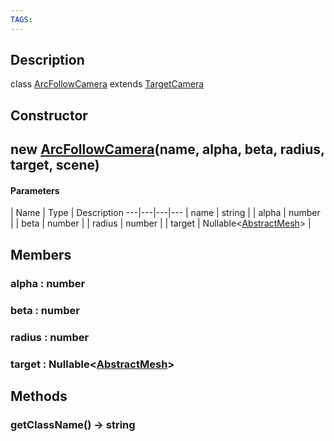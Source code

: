 ```yaml
---
TAGS:
---
```

## Description

class [ArcFollowCamera](/classes/3.1/ArcFollowCamera) extends [TargetCamera](/classes/3.1/TargetCamera)



## Constructor

## new [ArcFollowCamera](/classes/3.1/ArcFollowCamera)(name, alpha, beta, radius, target, scene)



#### Parameters
 | Name | Type | Description
---|---|---|---
 | name | string | 
 | alpha | number | 
 | beta | number | 
 | radius | number | 
 | target | Nullable&lt;[AbstractMesh](/classes/3.1/AbstractMesh)&gt; | 
## Members

### alpha : number


### beta : number


### radius : number


### target : Nullable&lt;[AbstractMesh](/classes/3.1/AbstractMesh)&gt;


## Methods

### getClassName() &rarr; string


